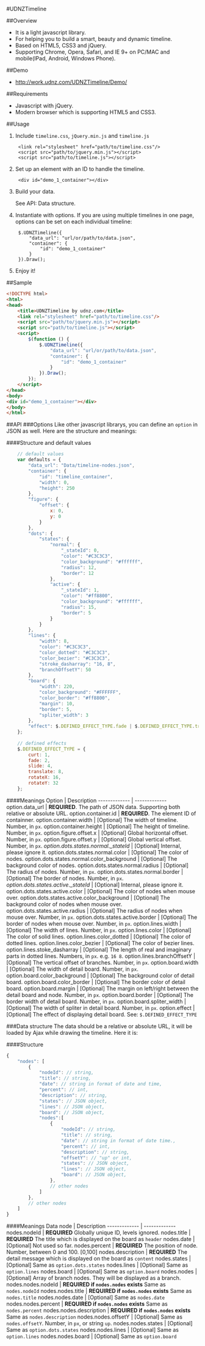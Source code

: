 #UDNZTimeline

##Overview
* It is a light javascript library.
* For helping you to build a smart, beauty and dynamic timeline.
* Based on HTML5, CSS3 and jQuery.
* Supporting Chrome, Opera, Safari, and IE 9+ on PC/MAC and mobile(IPad, Android, Windows Phone).

##Demo
* http://work.udnz.com/UDNZTimeline/Demo/

##Requirements
* Javascript with jQuery.
* Modern browser which is supporting HTML5 and CSS3.

##Usage
1. Include `timeline.css`, `jQuery.min.js` and `timeline.js`

		<link rel="stylesheet" href="path/to/timeline.css"/>
		<script src="path/to/jquery.min.js"></script>
		<script src="path/to/timeline.js"></script>

2. Set up an element with an ID to handle the timeline.

		<div id="demo_1_container"></div>

3. Build your data.

    See API: Data structure.

4. Instantiate with options. If you are using multiple timelines in one page, options can be set on each individual timeline:

		$.UDNZTimeline({
			"data_url": "url/or/path/to/data.json",
			"container": {
				"id": "demo_1_container"
			}
		}).Draw();

4. Enjoy it!

##Sample
```HTML
<!DOCTYPE html>
<html>
<head>
    <title>UDNZTimeline by udnz.com</title>
    <link rel="stylesheet" href="path/to/timeline.css"/>
    <script src="path/to/jquery.min.js"></script>
    <script src="path/to/timeline.js"></script>
    <script>
        $(function () {
            $.UDNZTimeline({
                "data_url": "url/or/path/to/data.json",
                "container": {
                    "id": "demo_1_container"
                }
            }).Draw();
        });
    </script>
</head>
<body>
<div id="demo_1_container"></div>
</body>
</html>
```

##API
###Options
Like other javascript librarys, you can define an `option` in JSON as well. Here are the structure and meanings:

####Structure and default values
```Javascript
    // default values
    var defaults = {
        "data_url": "Data/timeline-nodes.json",
        "container": {
            "id": "timeline_container",
            "width": 0,
            "height": 250
        },
        "figure": {
            "offset": {
                x: 0,
                y: 0
            }
        },
        "dots": {
            "states": {
                "normal": {
                    "_stateId": 0,
                    "color": "#C3C3C3",
                    "color_background": "#ffffff",
                    "radius": 12,
                    "border": 12
                },
                "active": {
                    "_stateId": 1,
                    "color": "#ff8800",
                    "color_background": "#ffffff",
                    "radius": 15,
                    "border": 5
                }
            }
        },
        "lines": {
            "width": 8,
            "color": "#C3C3C3",
            "color_dotted": "#C3C3C3",
            "color_bezier": "#C3C3C3",
            "stroke_dasharray": "16, 8",
            "branchOffsetY": 50
        },
        "board": {
            "width": 220,
            "color_background": "#FFFFFF",
            "color_border": "#ff8800",
            "margin": 10,
            "border": 5,
            "spliter_width": 3
        },
        "effect": $.DEFINED_EFFECT_TYPE.fade | $.DEFINED_EFFECT_TYPE.translate
    };
    
    // defined effects
    $.DEFINED_EFFECT_TYPE = {
        curt: 1,
        fade: 2,
        slide: 4,
        translate: 8,
        rotateX: 16,
        rotateY: 32
    };
```
####Meanings
Option  | Description
------------- | -------------
option.data_url  | **REQUIRED**. The path of JSON data. Supporting both relative or absolute URL.
option.container.id | **REQUIRED**. The element ID of containner.
option.container.width | [Optional] The width of timeline. Number, in `px`.
option.container.height | [Optional] The height of timeline. Number, in `px`.
option.figure.offset.x | [Optional] Global horizontal offset. Number, in `px`.
option.figure.offset.y | [Optional] Global vertical offset. Number, in `px`.
*option.dots.states.normal._stateId* | [Optional] Internal, please ignore it.
option.dots.states.normal.color | [Optional] The color of nodes.
option.dots.states.normal.color_background | [Optional] The background color of nodes.
option.dots.states.normal.radius | [Optional] The radius of nodes. Number, in `px`.
option.dots.states.normal.border | [Optional] The border of nodes. Number, in `px`.
*option.dots.states.active._stateId* | [Optional] Internal, please ignore it.
option.dots.states.active.color | [Optional] The color of nodes when mouse over.
option.dots.states.active.color_background | [Optional] The background color of nodes when mouse over.
option.dots.states.active.radius | [Optional] The radius of nodes when mouse over. Number, in `px`.
option.dots.states.active.border | [Optional] The border of nodes when mouse over. Number, in `px`.
option.lines.width | [Optional] The width of lines. Number, in `px`.
option.lines.color | [Optional] The color of solid lines.
option.lines.color_dotted | [Optional] The color of dotted lines.
option.lines.color_bezier | [Optional] The color of bezier lines.
option.lines.stoke_dasharray | [Optional] The length of real and imaginary parts in dotted lines. Numbers, in `px`. e.g. `16 8`.
option.lines.branchOffsetY | [Optional] The vertical offset of branches. Number, in `px`.
option.board.width | [Optional] The width of detail board. Number, in `px`.
option.board.color_background | [Optional] The background color of detail board.
option.board.color_border | [Optional] The border color of detail board.
option.board.margin | [Optional] The margin on left/right between the detail board and node. Number, in `px`.
option.board.border | [Optional] The border width of detail board. Number, in `px`.
option.board.spliter_width | [Optional] The width of spliter in detail board. Number, in `px`.
option.effect | [Optional] The effect of displaying detail board. See: `$.DEFINED_EFFECT_TYPE`


###Data structure
The data should be a relative or absolute URL, it will be loaded by Ajax while drawing the timeline.
Here it is:

####Structure

```Javascript
{
    "nodes": [
        {
            "nodeId": // string,
            "title": // string,
            "date": // string in format of date and time,
            "percent": // int,
            "description": // string,
            "states": // JSON object,
            "lines": // JSON object,
            "board": // JSON object,
            "nodes":[
                {
                    "nodeId": // string,
                    "title": // string,
                    "date": // string in format of date time.,
                    "percent": // int,
                    "description": // string,
                    "offsetY": // "up" or int,
                    "states": // JSON object,
                    "lines": // JSON object,
                    "board": // JSON object,
                },
                // other nodes
            ]
        },
        // other nodes
    ]
}
```

####Meanings
Data node  | Description
------------- | -------------
nodes.nodeId | **REQUIRED** Globally unique ID, levels ignored.
nodes.title | **REQUIRED** The title which is displayed on the board as `header`
nodes.date | [Optional] Not used so far.
nodes.percent | **REQUIRED** The position of node.  Number, between 0 and 100. [0,100]
nodes.description | **REQUIRED** The detail message which is displayed on the board as `content`
nodes.states | [Optional] Same as `option.dots.states`
nodes.lines | [Optional] Same as `option.lines`
nodes.board | [Optional] Same as `option.board`
nodes.nodes | [Optional] Array of branch nodes. They will be displayed as a branch.
nodes.nodes.nodeId | **REQUIRED if `nodes.nodes` exists** Same as `nodes.nodeId`
nodes.nodes.title | **REQUIRED if `nodes.nodes` exists** Same as `nodes.title`
nodes.nodes.date | [Optional] Same as `nodes.date`
nodes.nodes.percent | **REQUIRED if `nodes.nodes` exists** Same as `nodes.percent`
nodes.nodes.description | **REQUIRED if `nodes.nodes` exists** Same as `nodes.description`
nodes.nodes.offsetY | [Optional] Same as `nodes.offsetY`. Number, in `px`, or string `up`.
nodes.nodes.states | [Optional] Same as `option.dots.states`
nodes.nodes.lines | [Optional] Same as `option.lines`
nodes.nodes.board | [Optional] Same as `option.board`

